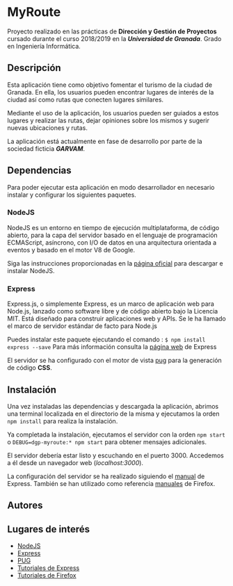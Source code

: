 # MyRoute

Proyecto realizado en las prácticas de **Dirección y Gestión de Proyectos** cursado
durante el curso 2018/2019 en la ***Universidad de Granada***.
Grado en Ingeniería Informática.

## Descripción

Esta aplicación tiene como objetivo fomentar el turismo de la ciudad de Granada.
En ella, los usuarios pueden encontrar lugares de interés de la ciudad así como
rutas que conecten lugares similares.

Mediante el uso de la aplicación, los usuarios pueden ser guiados a estos lugares
y realizar las rutas, dejar opiniones sobre los mismos y sugerir nuevas ubicaciones
y rutas.

La aplicación está actualmente en fase de desarrollo por parte de la sociedad
ficticia ***GARVAM***.

## Dependencias

Para poder ejecutar esta aplicación en modo desarrollador en necesario instalar
y configurar los siguientes paquetes.

### NodeJS

NodeJS es un entorno en tiempo de ejecución multiplataforma, de código abierto,
para la capa del servidor basado en el lenguaje de programación ECMAScript, asíncrono,
con I/O de datos en una arquitectura orientada a eventos y basado en el motor V8
de Google.

Siga las instrucciones proporcionadas en la [página oficial][NodeJS] para descargar e
instalar NodeJS.

[NodeJS]: https://nodejs.org/es/

### Express

Express.js, o simplemente Express, es un marco de aplicación web para Node.js,
lanzado como software libre y de código abierto bajo la Licencia MIT. Está
diseñado para construir aplicaciones web y APIs. Se le ha llamado el marco de
servidor estándar de facto para Node.js

Puedes instalar este paquete ejecutando el comando : `$ npm install express --save`
Para más información consulta la [página web][Express] de Express

El servidor se ha configurado con el motor de vista [pug][PUG] para la generación
de código **CSS**.

[Express]: https://expressjs.com/es/
[PUG]: https://pugjs.org/api/getting-started.html

## Instalación

Una vez instaladas las dependencias y descargada la aplicación, abrimos una
terminal localizada en el directorio de la misma y ejecutamos la orden `npm install`
para realiza la instalación.

Ya completada la instalación, ejecutamos el servidor con la orden `npm start`
o `DEBUG=dgp-myroute:* npm start` para obtener mensajes adicionales.

El servidor debería estar listo y escuchando en el puerto 3000. Accedemos a él
desde un navegador web (*localhost:3000*).

La configuración del servidor se ha realizado siguiendo el
[manual](https://expressjs.com/es/starter/installing.html) de Express. También
se han utilizado como referencia
[manuales](https://developer.mozilla.org/es/docs/Learn/Server-side/Express_Nodejs)
de Firefox.

## Autores



## Lugares de interés

* [NodeJS][NodeJS]
* [Express][Express]
* [PUG][PUG]
* [Tutoriales de Express](https://expressjs.com/es/starter/installing.html)
* [Tutoriales de Firefox](https://developer.mozilla.org/es/docs/Learn/Server-side/Express_Nodejs)
